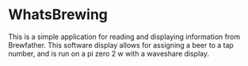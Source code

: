 # WhatsBrewing
This is a simple application for reading and displaying information from Brewfather. This software display allows for assigning a beer to a tap number, and is run on a pi zero 2 w with a waveshare display.
